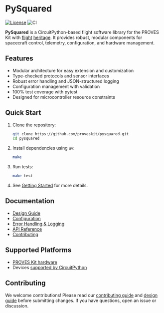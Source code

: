 # PySquared

[![License](https://img.shields.io/badge/license-MIT-blue.svg)](https://proveskit.github.io/pysquared/license/)
![CI](https://github.com/proveskit/pysquared/actions/workflows/ci.yaml/badge.svg)

**PySquared** is a CircuitPython-based flight software library for the PROVES Kit with [flight](https://space.skyrocket.de/doc_sdat/pleiades-orpheus.htm) [heritage](https://docs.proveskit.space/en/latest/#trials-and-tribulations-in-cubesats). It provides robust, modular components for spacecraft control, telemetry, configuration, and hardware management.

## Features

- Modular architecture for easy extension and customization
- Type-checked protocols and sensor interfaces
- Robust error handling and JSON-structured logging
- Configuration management with validation
- 100% test coverage with pytest
- Designed for microcontroller resource constraints

## Quick Start

1. Clone the repository:
   ```bash
   git clone https://github.com/proveskit/pysquared.git
   cd pysquared
   ```

2. Install dependencies using `uv`:
   ```bash
   make
   ```

3. Run tests:
   ```bash
   make test
   ```

4. See [Getting Started](https://proveskit.github.io/pysquared/getting-started/) for more details.

## Documentation

- [Design Guide](https://proveskit.github.io/pysquared/design-guide/)
- [Configuration](https://proveskit.github.io/pysquared/api/#pysquared.config)
- [Error Handling & Logging](https://proveskit.github.io/pysquared/api/#pysquared.logger)
- [API Reference](https://proveskit.github.io/pysquared/api/)
- [Contributing](https://proveskit.github.io/pysquared/contributing/)

## Supported Platforms

- [PROVES Kit hardware](https://docs.proveskit.space/en/latest/)
- Devices [supported by CircuitPython](https://circuitpython.org/downloads)

## Contributing

We welcome contributions! Please read our [contributing guide](https://proveskit.github.io/pysquared/contributing/) and [design guide](https://proveskit.github.io/pysquared/design-guide/) before submitting changes. If you have questions, open an issue or discussion.
